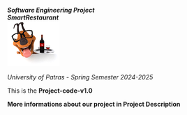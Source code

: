 ***Software Engineering Project***  
***SmartRestaurant***  
![Smart Restaurant Logo](src/main/resources//images/LOGO.png)  

*University of Patras - Spring Semester 2024-2025*  

This is the **Project-code-v1.0**  

**More informations about our project in Project Description**  
